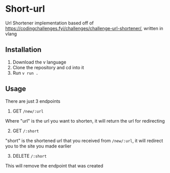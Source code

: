# Short-url
Url Shortener implementation based off of https://codingchallenges.fyi/challenges/challenge-url-shortener/, written in vlang

## Installation
1. Download the v language
2. Clone the repository and cd into it
3. Run ```v run .```

## Usage
There are just 3 endpoints
1. GET ```/new/:url```

Where "url" is the url you want to shorten, it will return the url for redirecting

2. GET ```/:short```

"short" is the shortened url that you received from ```/new/:url```, it will redirect you to the site you made earlier

3. DELETE `/:short`

This will remove the endpoint that was created
